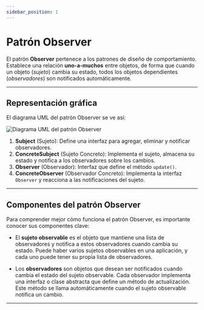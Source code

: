 ```yaml
---
sidebar_position: 1
---
```

# Patrón Observer

El patrón **Observer** pertenece a los patrones de diseño de comportamiento. Establece una relación **uno-a-muchos** entre objetos, de forma que cuando un objeto (*sujeto*) cambia su estado, todos los objetos dependientes (*observadores*) son notificados automáticamente.

---

## Representación gráfica
El diagrama UML del patrón Observer se ve así:

![Diagrama UML del patrón Observer](https://refactoring.guru/images/patterns/diagrams/observer/structure.png)

1. **Subject** (Sujeto): Define una interfaz para agregar, eliminar y notificar observadores.
2. **ConcreteSubject** (Sujeto Concreto): Implementa el sujeto, almacena su estado y notifica a los observadores sobre los cambios.
3. **Observer** (Observador): Interfaz que define el método `update()`.
4. **ConcreteObserver** (Observador Concreto): Implementa la interfaz `Observer` y reacciona a las notificaciones del sujeto.

---

## Componentes del patrón Observer
Para comprender mejor cómo funciona el patrón Observer, es importante conocer sus componentes clave:

- El **sujeto observable** es el objeto que mantiene una lista de observadores y notifica a estos observadores cuando cambia su estado. Puede haber varios sujetos observables en una aplicación, y cada uno puede tener su propia lista de observadores.

- Los **observadores** son objetos que desean ser notificados cuando cambia el estado del sujeto observable. Cada observador implementa una interfaz o clase abstracta que define un método de actualización. Este método se llama automáticamente cuando el sujeto observable notifica un cambio.

---